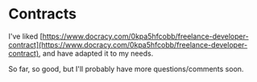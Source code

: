 # Contracts

I've liked [https://www.docracy.com/0kpa5hfcobb/freelance-developer-contract](https://www.docracy.com/0kpa5hfcobb/freelance-developer-contract), and have adapted it to my needs. 

So far, so good, but I'll probably have more questions/comments soon.